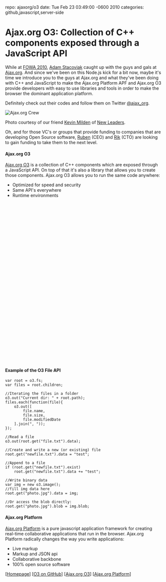 repo: ajaxorg/o3
date: Tue Feb 23 03:49:00 -0600 2010
categories: github,javascript,server-side

#  Ajax.org O3: Collection of C++ components exposed through a JavaScript API

While at [FOWA 2010](http://events.carsonified.com/fowa/2010/miami/), [Adam Stacoviak](http://adamstacoviak.com/) caught up with the guys and gals at [Ajax.org](http://ajax.org). And since we've been on this Node.js kick for a bit now, maybe it's time we introduce you to the guys at Ajax.org and what they've been doing with C++ and JavaScript to make the Ajax.org Platform APF and Ajax.org O3 provide developers with easy to use libraries and tools in order to make the browser the dominant application platform.

Definitely check out their codes and follow them on Twitter [@ajax_org](http://twitter.com/ajax_org).

<img src="http://farm5.static.flickr.com/4041/4379158691_4739255901.jpg" title="Ajax.org Crew" class="centered" />

Photo courtesy of our friend [Kevin Milden](http://twitter.com/kMilden) of [New Leaders](http://newleaders.com/).

Oh, and for those VC's or groups that provide funding to companies that are developing Open Source software, [Ruben](http://twitter.com/javruben) (CEO) and [Rik](http://twitter.com/rikarends) (CTO) are looking to gain funding to take them to the next level.

#### Ajax.org O3

[Ajax.org O3](http://www.ajax.org/#o3) is a collection of C++ components which are exposed through a JavaScript API. On top of that it's also a library that allows you to create those components. Ajax.org O3 allows you to run the same code anywhere:

* Optimized for speed and security
* Same API's everywhere
* Runtime environments

<object width="400" height="250"><param name="allowfullscreen" value="true" /><param name="allowscriptaccess" value="always" /><param name="movie" value="http://vimeo.com/moogaloop.swf?clip_id=7940082&amp;server=vimeo.com&amp;show_title=1&amp;show_byline=0&amp;show_portrait=0&amp;color=&amp;fullscreen=1" /><embed src="http://vimeo.com/moogaloop.swf?clip_id=7940082&amp;server=vimeo.com&amp;show_title=1&amp;show_byline=0&amp;show_portrait=0&amp;color=&amp;fullscreen=1" type="application/x-shockwave-flash" allowfullscreen="true" allowscriptaccess="always" width="400" height="250"></embed></object>

<object width="400" height="250"><param name="allowfullscreen" value="true" /><param name="allowscriptaccess" value="always" /><param name="movie" value="http://vimeo.com/moogaloop.swf?clip_id=7964239&amp;server=vimeo.com&amp;show_title=1&amp;show_byline=0&amp;show_portrait=0&amp;color=&amp;fullscreen=1" /><embed src="http://vimeo.com/moogaloop.swf?clip_id=7964239&amp;server=vimeo.com&amp;show_title=1&amp;show_byline=0&amp;show_portrait=0&amp;color=&amp;fullscreen=1" type="application/x-shockwave-flash" allowfullscreen="true" allowscriptaccess="always" width="400" height="250"></embed></object>

#### Example of the O3 File API

    var root = o3.fs;
    var files = root.children;

    //Iterating the files in a folder
    o3.out("Current dir: " + root.path);
    files.each(function(file){
        o3.out([
            file.name, 
            file.size, 
            file.modifiedDate
        ].join(", "));
    });

    //Read a file
    o3.out(root.get("file.txt").data);

    //Create and write a new (or existing) file
    root.get("newfile.txt").data = "test";

    //Append to a file
    if (root.get("newfile.txt").exist)
        root.get("newfile.txt").data += "test";

    //Write binary data
    var img = new o3.image();
    //fill img data here
    root.get("photo.jpg").data = img;

    //Or access the blob directly:
    root.get("photo.jpg").blob = img.blob;

#### Ajax.org Platform

[Ajax.org Platform](http://www.ajax.org/#home) is a pure javascript application framework for creating real-time collaborative applications that run in the browser. Ajax.org Platform radically changes the way you write applications:

* Live markup
* Markup and JSON api
* Collaborative backbone
* 100% open source software

[[Homepage](http://www.ajax.org/)] [[O3 on GitHub](http://github.com/ajaxorg/o3)] [[Ajax.org O3](http://www.ajax.org/#o3)] 
[[Ajax.org Platform](http://www.ajax.org/#home)]
